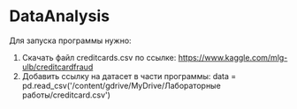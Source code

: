 # DataAnalysis
Для запуска программы нужно:
1. Cкачать файл creditcards.csv по ссылке:
  https://www.kaggle.com/mlg-ulb/creditcardfraud
2. Добавить ссылку на датасет в части программы:
  data = pd.read_csv('/content/gdrive/MyDrive/Лабораторные работы/creditcard.csv')


